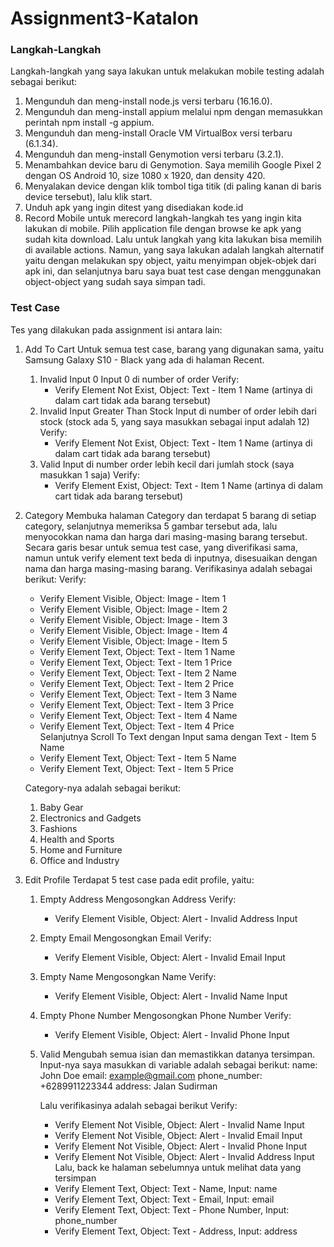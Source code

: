 # Assignment3-Katalon

### Langkah-Langkah
Langkah-langkah yang saya lakukan untuk melakukan mobile testing adalah sebagai berikut:
1. Mengunduh dan meng-install node.js versi terbaru (16.16.0).
2. Mengunduh dan meng-install appium melalui npm dengan memasukkan perintah npm install -g appium.
3. Mengunduh dan meng-install Oracle VM VirtualBox versi terbaru (6.1.34).
4. Mengunduh dan meng-install Genymotion versi terbaru (3.2.1).
5. Menambahkan device baru di Genymotion. Saya memilih Google Pixel 2 dengan OS Android 10, size 1080 x 1920, dan density 420.
6. Menyalakan device dengan klik tombol tiga titik (di paling kanan di baris device tersebut), lalu klik start.
7. Unduh apk yang ingin ditest yang disediakan kode.id
8. Record Mobile untuk merecord langkah-langkah tes yang ingin kita lakukan di mobile. Pilih application file dengan browse ke apk yang sudah kita download. Lalu untuk langkah yang kita lakukan bisa memilih di available actions. Namun, yang saya lakukan adalah langkah alternatif yaitu dengan melakukan spy object, yaitu menyimpan objek-objek dari apk ini, dan selanjutnya baru saya buat test case dengan menggunakan object-object yang sudah saya simpan tadi.

### Test Case
Tes yang dilakukan pada assignment isi antara lain:
1. Add To Cart
   Untuk semua test case, barang yang digunakan sama, yaitu Samsung Galaxy S10 - Black yang ada di halaman Recent.
   1) Invalid Input 0
      Input 0 di number of order
      Verify:
      - Verify Element Not Exist, Object: Text - Item 1 Name (artinya di dalam cart tidak ada barang tersebut)
   2) Invalid Input Greater Than Stock
      Input di number of order lebih dari stock (stock ada 5, yang saya masukkan sebagai input adalah 12)
      Verify:
      - Verify Element Not Exist, Object: Text - Item 1 Name (artinya di dalam cart tidak ada barang tersebut)
   3) Valid
      Input di number order lebih kecil dari jumlah stock (saya masukkan 1 saja)
      Verify:
      - Verify Element Exist, Object: Text - Item 1 Name (artinya di dalam cart tidak ada barang tersebut)

2. Category
   Membuka halaman Category dan terdapat 5 barang di setiap category, selanjutnya memeriksa 5 gambar tersebut ada, lalu menyocokkan nama dan harga dari masing-masing barang tersebut. Secara garis besar untuk semua test case, yang diverifikasi sama, namun untuk verify element text beda di inputnya, disesuaikan dengan nama dan harga masing-masing barang. Verifikasinya adalah sebagai berikut:
   Verify:
   - Verify Element Visible, Object: Image - Item 1
   - Verify Element Visible, Object: Image - Item 2
   - Verify Element Visible, Object: Image - Item 3
   - Verify Element Visible, Object: Image - Item 4
   - Verify Element Visible, Object: Image - Item 5
   - Verify Element Text, Object: Text - Item 1 Name
   - Verify Element Text, Object: Text - Item 1 Price
   - Verify Element Text, Object: Text - Item 2 Name
   - Verify Element Text, Object: Text - Item 2 Price
   - Verify Element Text, Object: Text - Item 3 Name
   - Verify Element Text, Object: Text - Item 3 Price
   - Verify Element Text, Object: Text - Item 4 Name
   - Verify Element Text, Object: Text - Item 4 Price  
   Selanjutnya Scroll To Text dengan Input sama dengan Text - Item 5 Name
   - Verify Element Text, Object: Text - Item 5 Name
   - Verify Element Text, Object: Text - Item 5 Price

   Category-nya adalah sebagai berikut:
   1) Baby Gear
   2) Electronics and Gadgets
   3) Fashions
   4) Health and Sports
   5) Home and Furniture
   6) Office and Industry

3. Edit Profile
   Terdapat 5 test case pada edit profile, yaitu:
   1) Empty Address
      Mengosongkan Address
      Verify:
      - Verify Element Visible, Object: Alert - Invalid Address Input
   2) Empty Email
      Mengosongkan Email
      Verify:
      - Verify Element Visible, Object: Alert - Invalid Email Input
   3) Empty Name
      Mengosongkan Name
      Verify:
      - Verify Element Visible, Object: Alert - Invalid Name Input
   4) Empty Phone Number
      Mengosongkan Phone Number
      Verify:
      - Verify Element Visible, Object: Alert - Invalid Phone Input
   5) Valid
      Mengubah semua isian dan memastikkan datanya tersimpan. Input-nya saya masukkan di variable adalah sebagai berikut:
      name: John Doe
      email: example@gmail.com
      phone_number: +6289911223344
      address: Jalan Sudirman

      Lalu verifikasinya adalah sebagai berikut
      Verify:
      - Verify Element Not Visible, Object: Alert - Invalid Name Input
      - Verify Element Not Visible, Object: Alert - Invalid Email Input
      - Verify Element Not Visible, Object: Alert - Invalid Phone Input
      - Verify Element Not Visible, Object: Alert - Invalid Address Input
      Lalu, back ke halaman sebelumnya untuk melihat data yang tersimpan
      - Verify Element Text, Object: Text - Name, Input: name
      - Verify Element Text, Object: Text - Email, Input: email
      - Verify Element Text, Object: Text - Phone Number, Input: phone_number
      - Verify Element Text, Object: Text - Address, Input: address